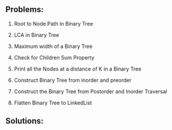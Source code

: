 ## Problems:

1. Root to Node Path in Binary Tree

2. LCA in Binary Tree

3. Maximum width of a Binary Tree

4. Check for Children Sum Property

5. Print all the Nodes at a distance of K in a Binary Tree

6. Construct Binary Tree from inorder and preorder

7. Construct the Binary Tree from Postorder and Inorder 
Traversal

8. Flatten Binary Tree to LinkedList

## Solutions: 

